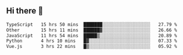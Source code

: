 ## Hi there 👋

<!--START_SECTION:waka-->

```txt
TypeScript   15 hrs 50 mins  ███████░░░░░░░░░░░░░░░░░░   27.79 %
Other        15 hrs 11 mins  ██████▓░░░░░░░░░░░░░░░░░░   26.66 %
JavaScript   11 hrs 54 mins  █████▒░░░░░░░░░░░░░░░░░░░   20.89 %
Python       4 hrs 10 mins   █▓░░░░░░░░░░░░░░░░░░░░░░░   07.33 %
Vue.js       3 hrs 22 mins   █▒░░░░░░░░░░░░░░░░░░░░░░░   05.92 %
```

<!--END_SECTION:waka-->
